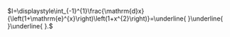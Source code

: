 $I=\displaystyle\int_{-1}^{1}\frac{\mathrm{d}x}{\left(1+\mathrm{e}^{x}\right)\left(1+x^{2}\right)}=\underline{ }\underline{ }\underline{ }.$